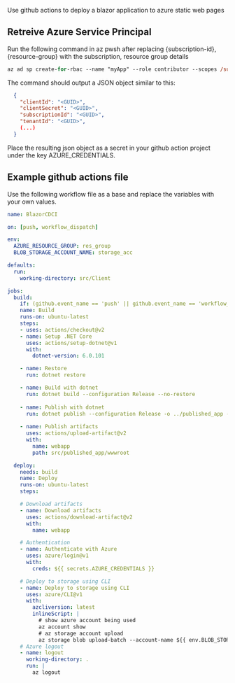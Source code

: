 Use github actions to deploy a blazor application to azure static web pages

## Retreive Azure Service Principal 

Run the following command in az pwsh after replacing {subscription-id}, {resource-group} with the subscription, resource group details

```ps
az ad sp create-for-rbac --name "myApp" --role contributor --scopes /subscriptions/{subscription-id}/resourceGroups/{resource-group} --sdk-auth
```

The command should output a JSON object similar to this:

```json
  {
    "clientId": "<GUID>",
    "clientSecret": "<GUID>",
    "subscriptionId": "<GUID>",
    "tenantId": "<GUID>",
    (...)
  }
```

Place the resulting json object as a secret in your github action project under the key AZURE_CREDENTIALS.

## Example github actions file

Use the following workflow file as a base and replace the variables with your own values. 

```yml
name: BlazorCDCI

on: [push, workflow_dispatch]

env:
  AZURE_RESOURCE_GROUP: res_group
  BLOB_STORAGE_ACCOUNT_NAME: storage_acc

defaults:
  run:
    working-directory: src/Client

jobs:
  build:
    if: (github.event_name == 'push' || github.event_name == 'workflow_dispatch') && contains(toJson(github.event.commits), '***NO_CI***') == false && contains(toJson(github.event.commits), '[ci skip]') == false && contains(toJson(github.event.commits), '[skip ci]') == false
    name: Build
    runs-on: ubuntu-latest
    steps:
    - uses: actions/checkout@v2
    - name: Setup .NET Core
      uses: actions/setup-dotnet@v1
      with:
        dotnet-version: 6.0.101

    - name: Restore
      run: dotnet restore

    - name: Build with dotnet
      run: dotnet build --configuration Release --no-restore
    
    - name: Publish with dotnet
      run: dotnet publish --configuration Release -o ../published_app --no-build
    
    - name: Publish artifacts
      uses: actions/upload-artifact@v2
      with:
        name: webapp
        path: src/published_app/wwwroot

  deploy:
    needs: build
    name: Deploy
    runs-on: ubuntu-latest
    steps:

    # Download artifacts
    - name: Download artifacts
      uses: actions/download-artifact@v2
      with:
        name: webapp

    # Authentication
    - name: Authenticate with Azure
      uses: azure/login@v1
      with:
        creds: ${{ secrets.AZURE_CREDENTIALS }}

    # Deploy to storage using CLI
    - name: Deploy to storage using CLI
      uses: azure/CLI@v1
      with:
        azcliversion: latest
        inlineScript: | 
          # show azure account being used
          az account show
          # az storage account upload
          az storage blob upload-batch --account-name ${{ env.BLOB_STORAGE_ACCOUNT_NAME }} -s . -d \$web
    # Azure logout 
    - name: logout
      working-directory: .
      run: |
        az logout
```
